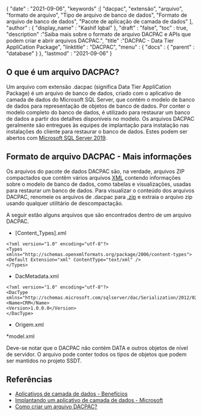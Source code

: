 {
  "date" : "2021-09-06",
  "keywords" :[ "dacpac", "extensão", "arquivo", "formato de arquivo", "Tipo de arquivo de banco de dados", "Formato de arquivo de banco de dados", "Pacote de aplicação de camada de dados" ],
  "author" : {
    "display_name" : "Kashif Iqbal"
},
  "draft" : "false",
  "toc" : true,
  "description" :"Saiba mais sobre o formato de arquivo DACPAC e APIs que podem criar e abrir arquivos DACPAC.",
  "title" :"DACPAC - Data Tier AppliCation Package",
  "linktitle" : "DACPAC",
  "menu" : {
    "docs" : {
      "parent" : "database"
}
},
  "lastmod" : "2021-09-06"
}

## O que é um arquivo DACPAC?

Um arquivo com extensão .dacpac (significa Data Tier AppliCation Package) é um arquivo de banco de dados, criado com o aplicativo de camada de dados do Microsoft SQL Server, que contém o modelo de banco de dados para representação de objetos de banco de dados. Por conter o modelo completo do banco de dados, é utilizado para restaurar um banco de dados a partir dos detalhes disponíveis no modelo. Os arquivos DACPAC geralmente são entregues às equipes de implantação para instalação nas instalações do cliente para restaurar o banco de dados. Estes podem ser abertos com
[Microsoft SQL Server 2019](https://www.microsoft.com/en-us/sql-server/sql-server-2019).

## Formato de arquivo DACPAC - Mais informações

Os arquivos do pacote de dados DACPAC são, na verdade, arquivos ZIP compactados que contêm vários arquivos [XML](/pt/web/xml/) contendo informações sobre o modelo de banco de dados, como tabelas e visualizações, usadas para restaurar um banco de dados. Para visualizar o conteúdo dos arquivos DACPAC, renomeie os arquivos de .dacpac para [.zip](/pt/compression/zip/) e extraia o arquivo zip usando qualquer utilitário de descompactação.

A seguir estão alguns arquivos que são encontrados dentro de um arquivo DACPAC.

* [Content_Types].xml
```
<?xml version="1.0" encoding="utf-8"?>
<Types
xmlns="http://schemas.openxmlformats.org/package/2006/content-types">
<Default Extension="xml" ContentType="text/xml" />
</Types>
```
* DacMetadata.xml

```
<?xml version="1.0" encoding="utf-8"?>
<DacType xmlns="http://schemas.microsoft.com/sqlserver/dac/Serialization/2012/02">
<Name>CRM</Name>
<Version>1.0.0.0</Version>
</DacType>
```
* Origem.xml

*model.xml

Deve-se notar que o DACPAC não contém DATA e outros objetos de nível de servidor. O arquivo pode conter todos os tipos de objetos que podem ser mantidos no projeto SSDT.

## Referências

* [Aplicativos de camada de dados - Benefícios](https://learn.microsoft.com/en-us/sql/relational-databases/data-tier-applications/data-tier-applications)
* [Implantando um aplicativo de camada de dados - Microsoft](https://learn.microsoft.com/en-us/sql/relational-databases/data-tier-applications/deploy-a-data-tier-application)
* [Como criar um arquivo DACPAC?](https://sqlplayer.net/2018/10/how-to-create-dacpac-file/)

